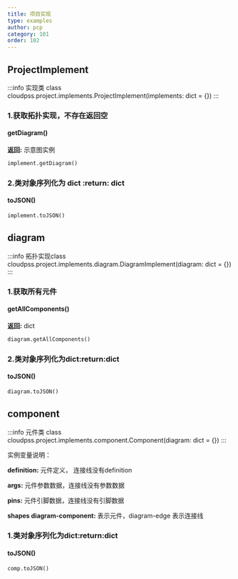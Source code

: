 ```yaml
---
title: 项目实现
type: examples
author: pcp
category: 101
order: 102
---
```



## ProjectImplement

:::info
实现类 class cloudpss.project.implements.ProjectImplement(implements: dict = {})
:::

### 1.获取拓扑实现，不存在返回空
#### getDiagram() 

**返回:**  示意图实例
```python
implement.getDiagram()
```
### 2.类对象序列化为 dict :return: dict
#### toJSON()
```python
implement.toJSON()
```
## diagram
:::info
拓扑实现class cloudpss.project.implements.diagram.DiagramImplement(diagram: dict = {})
:::

### 1.获取所有元件
#### getAllComponents()

**返回:** dict<Component>
```python
diagram.getAllComponents()
```
### 2.类对象序列化为dict:return:dict
#### toJSON()
```python
diagram.toJSON()
```

## component
:::info
元件类 class cloudpss.project.implements.component.Component(diagram: dict = {})
:::

实例变量说明：

**definition:** 元件定义， 连接线没有definition

**args:** 元件参数数据，连接线没有参数数据

**pins:** 元件引脚数据，连接线没有引脚数据

**shapes diagram-component:** 表示元件，diagram-edge 表示连接线

### 1.类对象序列化为dict:return:dict
#### toJSON()
```python
comp.toJSON()
```